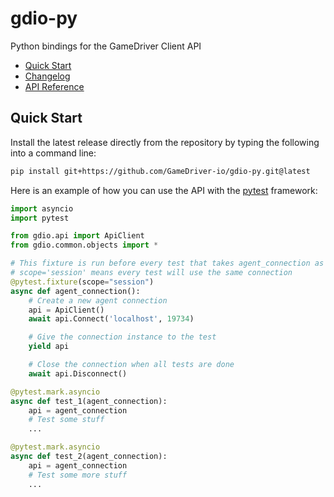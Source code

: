 # gdio-py
Python bindings for the GameDriver Client API

 - [Quick Start](#Quick-Start)
 - [Changelog](CHANGELOG.md)
 - [API Reference](docs/ApiClient_Reference.md)

## Quick Start

Install the latest release directly from the repository by typing the following into a command line:
```bash
pip install git+https://github.com/GameDriver-io/gdio-py.git@latest
```

Here is an example of how you can use the API with the [pytest](https://docs.pytest.org/en/latest/getting-started.html) framework:
```py
import asyncio
import pytest

from gdio.api import ApiClient
from gdio.common.objects import *

# This fixture is run before every test that takes agent_connection as an argument
# scope='session' means every test will use the same connection
@pytest.fixture(scope="session")
async def agent_connection():
    # Create a new agent connection
    api = ApiClient()
    await api.Connect('localhost', 19734)

    # Give the connection instance to the test
    yield api

    # Close the connection when all tests are done
    await api.Disconnect()

@pytest.mark.asyncio
async def test_1(agent_connection):
    api = agent_connection
    # Test some stuff
    ...

@pytest.mark.asyncio
async def test_2(agent_connection):
    api = agent_connection
    # Test some more stuff
    ...
```
